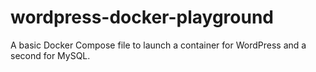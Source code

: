 # wordpress-docker-playground
A basic Docker Compose file to launch a container for WordPress and a second for MySQL.
